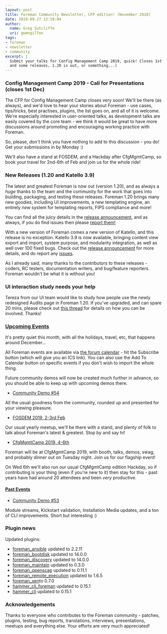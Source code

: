 ```yaml
---
layout: post
title: Foreman Community Newsletter, CFP edition! (November 2018)
date: 2018-09-27 13:59:04
author:
  name: Greg Sutcliffe
  uri: gwmngilfen
tags:
- foreman
- newsletter
- community
excerpt: |
  Submit your talks for Config Management Camp 2019, quick! Closes 1st Dec (oh,
  and some releases, 1.20 is out, or something...)
---
```


### Config Management Camp 2019 - Call for Presentations (closes 1st Dec)

The CFP for Config Management Camp closes very soon! We'll be there (as
always), and we'd love to hear your stories about Foreman - use cases,
tips/tricks, best practises, plugins, the list goes on, and all of it is
welcome. We're especially interested in user-oriented talks, as development
talks are easily covered by the core team - we think it would be great to have
more discussions around promoting and encouraging working practice with
Foreman.

So, please, *don't* think you have nothing to add to this discussion -
you do! Get your submissions in by Monday :)

We'll also have a stand at FOSDEM, and a Hackday after CfgMgmtCamp, so book
your travel for 2nd-6th of Feb and join us for the whole ride!

### New Releases (1.20 and Katello 3.9)

The latest and greatest Foreman is now out (version 1.20), and as always a
*huge* thanks to the team and the community for the work that goes into
building, packaging, and testing these releases. Foreman 1.20 brings many new
goodies, including UI improvements, a new templating engine, an entirely *new*
system for templating reports, FIPS compliance and more!

You can find all the juicy details in the [release announcement][1_20_0], and
as always, if you do find issues then please [report them!][issues]

With a new version of Foreman comes a new version of Katello, and this release
is no exception. Katello 3.9 is now available, bringing content view export and
import, system purpose, and modularity integration, as well as well over 100
fixed bugs. Check out the [release announcement][k_3_9] for more details, and
do report any [issues][k_issues].

As I already said, many thanks to the contributors to these releases - coders,
RC testers, documentation writers, and bug/feature reporters. Foreman wouldn't
be what it is without you!

### UI interaction study needs your help

Tereza from our UI team would like to study how people use the newly redesigned
Audits page in Foreman 1.20. If you've upgraded, and can spare 20 mins, please
check out
[this thread](https://community.theforeman.org/t/foreman-1-20-0-and-audits-redesign-user-testing/11861)
for details on how you can be involved. Thanks!

### [Upcoming Events](https://community.theforeman.org/c/events/l/calendar)

It's pretty quiet this month, with all the holidays, travel, etc, that happens around December...

All Foreman events are available via [the forum
calendar](https://community.theforeman.org/calendar) - hit the Subscribe button
(which will give you an ICS link). You can also use the Add To Calendar button
on specific events if you don't wish to import the whole thing.

Future community demos will now be created much further in advance, so you
should be able to keep up with upcoming demos there.

* [Community Demo #54](https://community.theforeman.org/t/foreman-community-demo-54)

All the usual goodness from the community, rounded up and presented for your viewing pleasure.

* [FOSDEM 2019, 2-3rd Feb](https://community.theforeman.org/t/fosdem-2019/11964)

Our usual yearly meetup, we'll be there with a stand, and plenty of folk to
talk about Foreman's latest & greatest. Stop by and say hi!

* [CfgMgmtCamp 2019, 4-6th](https://community.theforeman.org/t/config-management-camp/11966)

Foreman will be at CfgMgmtCamp 2019, with booth, talks, demos, swag, and
probably dinner out on Tuesday night. Join us for our flagship event!

On Wed 6th we'll also run our usual CfgMgmtCamp edition Hackday, so if
contributing is your thing (even if you're new to it) then stay for this - past
years have had around 20 attendees and been *very* productive.

#### [Past Events](https://community.theforeman.org/c/events/l/latest)

* [Community Demo #53](https://community.theforeman.org/t/foreman-community-demo-53)

Module streams, Kickstart validation, Installation Media updates, and a ton of
CLI improvements. Short but interesting :)

### Plugin news

Updated plugins:
- [foreman_ansible](https://github.com/theforeman/foreman_ansible) updated to 2.2.11
- [foreman_bootdisk](https://github.com/theforeman/foreman_bootdisk) updated to 14.0.0
- [foreman_discovery](https://github.com/theforeman/foreman_discovery) updated to 14.0.0
- [foreman_maintain](https://github.com/theforeman/foreman_maintain) updated to 0.3.0
- [foreman_openscap](https://github.com/theforeman/foreman_openscap) updated to 0.11.1
- [foreman_remote_execution](https://github.com/theforeman/foreman_remote_execution) updated to 1.6.5
- [foreman_xen](https://github.com/theforeman/foreman-xen)to 0.7.0
- [hammer_cli_foreman](https://github.com/theforeman/hammer_cli_foreman) updated to 0.15.1
- [hammer_cli](https://github.com/theforeman/hammer_cli) updated to 0.15.1

### Acknowledgements

Thanks to everyone who contributes to the Foreman community - patches, plugins,
testing, bug reports, translations, interviews, presentations, meetups and
everything else. Your efforts are very much appreciated!

[1_20_0]: https://community.theforeman.org/t/foreman-1-20-0-has-been-released/11853
[k_3_9]: https://community.theforeman.org/t/katello-3-9-new-england-ipa-has-been-released/11889
[issues]: https://projects.theforeman.org/
[k_issues]: http://projects.theforeman.org/projects/katello/
